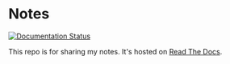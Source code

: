 # Notes

[![Documentation Status](https://readthedocs.org/projects/yi-hsiaos-notes/badge/?version=latest)](https://yi-hsiaos-notes.readthedocs.io/en/latest/?badge=latest)

This repo is for sharing my notes. It's hosted on [Read The Docs](https://readthedocs.org/projects/yi-hsiaos-notes/).